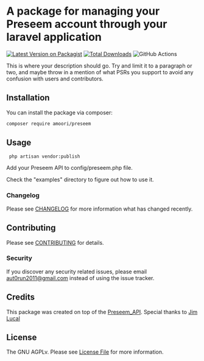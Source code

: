 # A package for managing your Preseem account through your laravel application
[![Latest Version on Packagist](https://img.shields.io/packagist/v/amoori/preseem.svg?style=flat-square)](https://packagist.org/packages/amoori/preseem)
[![Total Downloads](https://img.shields.io/packagist/dt/amoori/preseem.svg?style=flat-square)](https://packagist.org/packages/amoori/preseem)
![GitHub Actions](https://github.com/amoori/preseem/actions/workflows/main.yml/badge.svg)

This is where your description should go. Try and limit it to a paragraph or two, and maybe throw in a mention of what PSRs you support to avoid any confusion with users and contributors.

## Installation
You can install the package via composer:

```bash
composer require amoori/preseem
```

## Usage

```
 php artisan vendor:publish
```
Add your Preseem API to config/preseem.php file.

Check the "examples" directory to figure out how to use it.


### Changelog
Please see [CHANGELOG](CHANGELOG.md) for more information what has changed recently.

## Contributing
Please see [CONTRIBUTING](CONTRIBUTING.md) for details.

### Security
If you discover any security related issues, please email aut0run2011@gmail.com instead of using the issue tracker.

## Credits
This package was created on top of the [Preseem_API](https://github.com/jimlucas/Preseem_API/tree/master). Special thanks to [Jim Lucal](https://github.com/jimlucas)

## License
The GNU AGPLv. Please see [License File](LICENSE.md) for more information.



